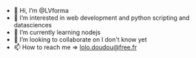 - 👋 Hi, I’m @LVforma
- 👀 I’m interested in web development and python scripting and datasciences
- 🌱 I’m currently learning nodejs
- 💞️ I’m looking to collaborate on I don't know yet
- 📫 How to reach me => lolo.doudou@free.fr

<!---
LVforma/LVforma is a ✨ special ✨ repository because its `README.md` (this file) appears on your GitHub profile.
You can click the Preview link to take a look at your changes.
--->
